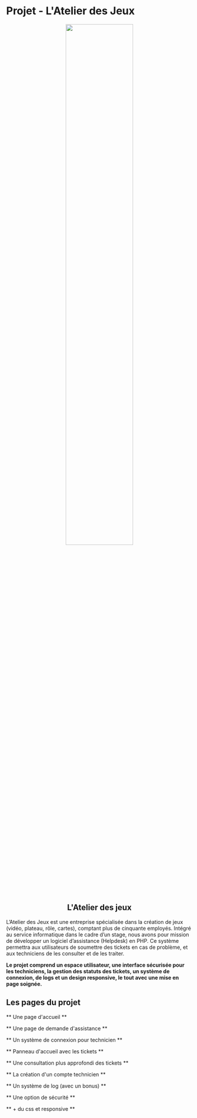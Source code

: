 # Projet - L'Atelier des Jeux

<p align="center">
  <img src="" width="60%">
</p>

<h2 align="center"><strong>L'Atelier des jeux</strong></h2>

L’Atelier des Jeux est une entreprise spécialisée dans la création de jeux (vidéo, plateau, rôle, cartes), comptant plus de cinquante employés. Intégré au service informatique dans le cadre d’un stage, nous avons pour mission de développer un logiciel d’assistance (Helpdesk) en PHP. Ce système permettra aux utilisateurs de soumettre des tickets en cas de problème, et aux techniciens de les consulter et de les traiter. 

**Le projet comprend un espace utilisateur, une interface sécurisée pour les techniciens, la gestion des statuts des tickets, un système de connexion, de logs et un design responsive, le tout avec une mise en page soignée.**

## Les pages du projet


** Une page d'accueil **

** Une page de demande d'assistance **

** Un système de connexion pour technicien **

** Panneau d'accueil avec les tickets **

** Une consultation plus approfondi des tickets **

** La création d'un compte technicien **

** Un système de log (avec un bonus) ** 

** Une option de sécurité **

** + du css et responsive **
